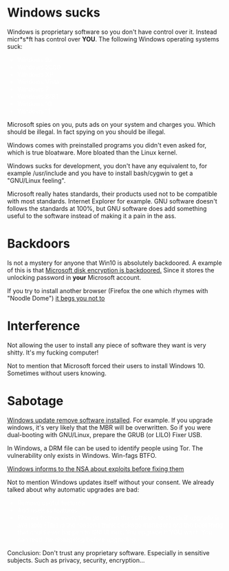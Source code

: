 <style> li {color:white;} </style>

# Windows sucks

Windows is proprietary software so you don't have control over it. Instead
micr\*s\*ft has control over **YOU**. The following Windows operating
systems suck:

* Windows 9x
* Windows 2000
* Windows XP
* Windows Vista
* Windows 7
* Windows 8/8.1
* Windows 10
* Windows 11

Microsoft spies on you, puts ads on your system and charges you. Which
should be illegal. In fact spying on you should be illegal. 

Windows comes with preinstalled programs you didn't even asked for, which is
true bloatware. More bloated than the Linux kernel.

Windows sucks for development, you don't have any equivalent to, for
example /usr/include and you have to install bash/cygwin to get a
"GNU/Linux feeling".

Microsoft really hates standards, their products used not to be compatible
with most standards. Internet Explorer for example. GNU software doesn't
follows the standards at 100%, but GNU software does add something useful
to the software instead of making it a pain in the ass.

# Backdoors

Is not a mystery for anyone that Win10 is absolutely backdoored. A example
of this is that [Microsoft disk encryption is
backdoored.](https://theintercept.com/2015/12/28/recently-bought-a-windows-computer-microsoft-probably-has-your-encryption-key/)
Since it stores the unlocking password in **your** Microsoft account.

If you try to install another browser (Firefox the one which rhymes with
"Noodle Dome") [it begs you not
to](https://www.ghacks.net/2018/09/12/microsoft-intercepting-firefox-chrome-installation-on-windows-10/)

# Interference

Not allowing the user to install any piece of software they want is very
shitty. It's my fucking computer! 

Not to mention that Microsoft forced their users to install Windows 10.
Sometimes without users knowing.

# Sabotage

[Windows update remove software
installed](http://www.ghacks.net/2015/11/24/beware-latest-windows-10-update-may-remove-programs-automatically/).
For example. If you upgrade windows, it's very likely that the MBR will be
overwritten. So if you were dual-booting with GNU/Linux, prepare the GRUB
(or LILO) Fixer USB.

In Windows, a DRM file can be used to identify people using Tor. The
vulnerability only exists in Windows. Win-fags BTFO.

[Windows informs to the NSA about exploits before fixing
them](https://web.archive.org/web/20130622044225/http://blogs.computerworlduk.com/open-enterprise/2013/06/how-can-any-company-ever-trust-microsoft-again/index.htm)

Not to mention Windows updates itself without your consent. We already talked
about why automatic upgrades are bad:

* Remove useful features
* Add useless features 
* Phones homes every time you open the software to check if upgrade is
  available (This is the reason I think package managers are the best thing
  that could ever happen to GNU/Linux. You upgrade if **YOU** want. You can read
  the changelog before upgrading.)

Conclusion: Don't trust any proprietary software. Especially in sensitive
subjects. Such as privacy, security, encryption...
